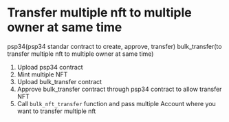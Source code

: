 # Transfer multiple nft to multiple owner at same time

psp34(psp34 standar contract to create, approve, transfer)
bulk_transfer(to transfer multiple nft to multiple owner at same time)

1. Upload psp34 contract
2. Mint multiple NFT
3. Upload bulk_transfer contract
4. Approve bulk_transfer contract through psp34 contract to allow transfer NFT
5. Call `bulk_nft_transfer` function and pass multiple Account where you want to transfer multiple nft